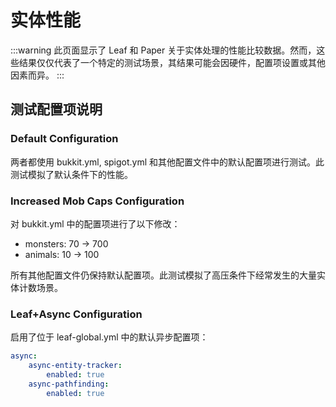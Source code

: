 # 实体性能

:::warning
此页面显示了 Leaf 和 Paper 关于实体处理的性能比较数据。然而，这些结果仅仅代表了一个特定的测试场景，其结果可能会因硬件，配置项设置或其他因素而异。
:::

<entity-performance-graph />

## 测试配置项说明

### Default Configuration

两者都使用 bukkit.yml, spigot.yml 和其他配置文件中的默认配置项进行测试。此测试模拟了默认条件下的性能。

### Increased Mob Caps Configuration

对 bukkit.yml 中的配置项进行了以下修改：

- monsters: 70 → 700
- animals: 10 → 100

所有其他配置文件仍保持默认配置项。此测试模拟了高压条件下经常发生的大量实体计数场景。

### Leaf+Async Configuration

启用了位于 leaf-global.yml 中的默认异步配置项：

```yaml
async:
    async-entity-tracker:
        enabled: true
    async-pathfinding:
        enabled: true
```
